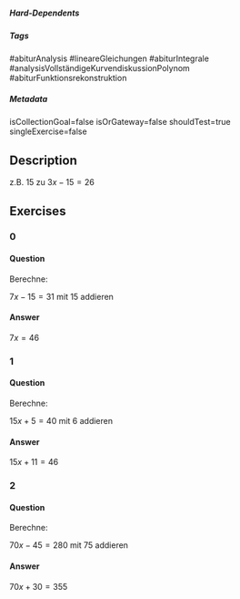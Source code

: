 ##### Hard-Dependents
##### Tags
#abiturAnalysis
#lineareGleichungen 
#abiturIntegrale
#analysisVollständigeKurvendiskussionPolynom
#abiturFunktionsrekonstruktion
##### Metadata
isCollectionGoal=false
isOrGateway=false
shouldTest=true
singleExercise=false
## Description
z.B. $15$ zu $3x-15=26$ 
## Exercises
### 0
#### Question
Berechne:

$7x-15=31$ mit $15$ addieren
#### Answer
$7x=46$
### 1
#### Question
Berechne:

$15x+5=40$ mit $6$ addieren
#### Answer
$15x+11=46$ 
### 2
#### Question
Berechne:

$70x-45=280$ mit $75$ addieren
#### Answer
$70x+30=355$ 
